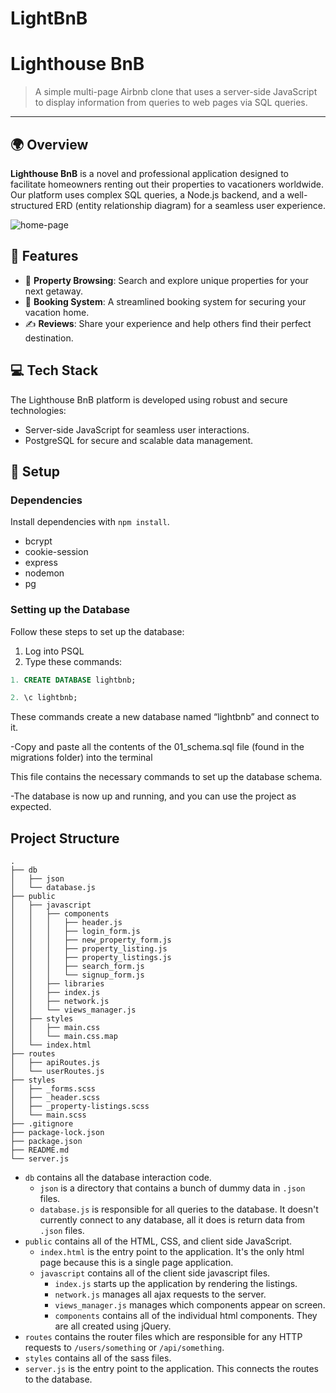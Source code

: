 # LightBnB

# Lighthouse BnB 

> A simple multi-page Airbnb clone that uses a server-side JavaScript to display information from queries to web pages via SQL queries.

------------------

## 🌍 Overview

**Lighthouse BnB** is a novel and professional application designed to facilitate homeowners renting out their properties to vacationers worldwide. Our platform uses complex SQL queries, a Node.js backend, and a well-structured ERD (entity relationship diagram) for a seamless user experience.

<img src="img/lightbnb.png" alt="home-page">

## 🚀 Features

- 🏡 **Property Browsing**: Search and explore unique properties for your next getaway.
- 📆 **Booking System**: A streamlined booking system for securing your vacation home.
- ✍ **Reviews**: Share your experience and help others find their perfect destination.

## 💻 Tech Stack

The Lighthouse BnB platform is developed using robust and secure technologies:
- Server-side JavaScript for seamless user interactions.
- PostgreSQL for secure and scalable data management.

## 🔧 Setup 

### Dependencies

Install dependencies with `npm install`.

- bcrypt
- cookie-session
- express
- nodemon
- pg

### Setting up the Database

Follow these steps to set up the database:

1. Log into PSQL
2. Type these commands:

```sql
1. CREATE DATABASE lightbnb;

2. \c lightbnb;
```
These commands create a new database named “lightbnb” and connect to it.

-Copy and paste all the contents of the 01_schema.sql file (found in the migrations folder) into the terminal

This file contains the necessary commands to set up the database schema.

-The database is now up and running, and you can use the project as expected.




## Project Structure

```
.
├── db
│   ├── json
│   └── database.js
├── public
│   ├── javascript
│   │   ├── components 
│   │   │   ├── header.js
│   │   │   ├── login_form.js
│   │   │   ├── new_property_form.js
│   │   │   ├── property_listing.js
│   │   │   ├── property_listings.js
│   │   │   ├── search_form.js
│   │   │   └── signup_form.js
│   │   ├── libraries
│   │   ├── index.js
│   │   ├── network.js
│   │   └── views_manager.js
│   ├── styles
│   │   ├── main.css
│   │   └── main.css.map
│   └── index.html
├── routes
│   ├── apiRoutes.js
│   └── userRoutes.js
├── styles  
│   ├── _forms.scss
│   ├── _header.scss
│   ├── _property-listings.scss
│   └── main.scss
├── .gitignore
├── package-lock.json
├── package.json
├── README.md
└── server.js
```

* `db` contains all the database interaction code.
  * `json` is a directory that contains a bunch of dummy data in `.json` files.
  * `database.js` is responsible for all queries to the database. It doesn't currently connect to any database, all it does is return data from `.json` files.
* `public` contains all of the HTML, CSS, and client side JavaScript. 
  * `index.html` is the entry point to the application. It's the only html page because this is a single page application.
  * `javascript` contains all of the client side javascript files.
    * `index.js` starts up the application by rendering the listings.
    * `network.js` manages all ajax requests to the server.
    * `views_manager.js` manages which components appear on screen.
    * `components` contains all of the individual html components. They are all created using jQuery.
* `routes` contains the router files which are responsible for any HTTP requests to `/users/something` or `/api/something`. 
* `styles` contains all of the sass files. 
* `server.js` is the entry point to the application. This connects the routes to the database.
